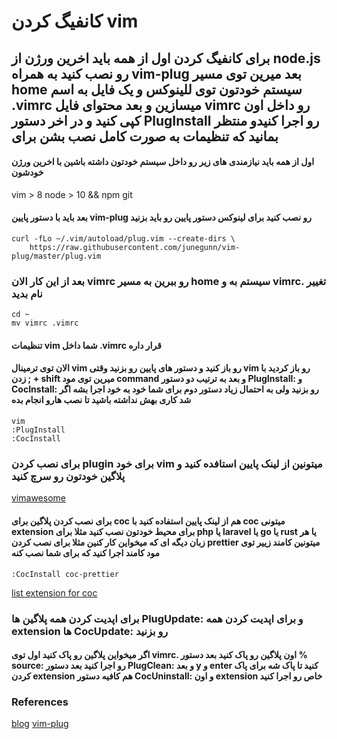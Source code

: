 # کانفیگ کردن vim

## برای کانفیگ کردن اول از همه باید اخرین ورژن از node.js رو نصب کنید به همراه vim-plug بعد میرین توی مسیر home سیستم خودتون توی للینوکس و یک فایل به اسم .vimrc میسازین و بعد محتوای فایل vimrc رو داخل اون کپی کنید و در اخر دستور  PlugInstall رو اجرا کنیدو منتظر بمانید که تنظیمات به صورت کامل نصب بشن برای 

#### اول از همه باید نیازمندی های زیر رو داخل سیستم خودتون داشته باشین با اخرین ورژن خودشون 

vim > 8
node > 10 && npm
git

#### بعد باید با دستور پایین vim-plug رو نصب کنید برای لینوکس دستور پایین رو باید بزنید
```
curl -fLo ~/.vim/autoload/plug.vim --create-dirs \
    https://raw.githubusercontent.com/junegunn/vim-plug/master/plug.vim
```

### بعد از این کار الان vimrc رو ببرین به مسیر home سیستم به و vimrc. تغییر نام بدید
```
cd ~
mv vimrc .vimrc
```
#### تنظیمات vim شما داخل .vimrc قرار داره

#### الان توی ترمینال vim رو باز کنید و دستور های پایین رو بزنید وقتی vim رو باز کردید با زدن ; + shift میرین توی مود command و بعد به ترتیب دو دستور PlugInstall: و CocInstall: رو بزنید ولی به احتمال زیاد دستور دوم برای شما خود به خود اجرا بشه اگر شد کاری بهش نداشته باشید تا نصب هارو انجام بده
```
vim 
:PlugInstall
:CocInstall
```

### برای نصب کردن plugin برای خود vim میتونین از لینک پایین استافده کنید و پلاگین خودتون رو سرچ کنید

[vimawesome](https://vimawesome.com/)

#### برای نصب کردن پلاگین برای coc هم از لینک پایین استفاده کنید با coc میتونی extension برای محیط خودتون نصب کنید مثلا برای php یا laravel یا go یا rust یا هر زبان دیگه ای که میخواین کار کنین مثلا برای نصب کردن prettier میتونین کامند زییر توی مود کامند اجرا کنید که برای شما نصب کنه 
```
:CocInstall coc-prettier
```

[list extension for coc](https://github.com/neoclide/coc.nvim/wiki/Using-coc-extensions#implemented-coc-extensions)

### برای اپدیت کردن همه پلاگین ها PlugUpdate: و برای اپدیت کردن همه extension ها CocUpdate: رو بزنید 


#### اگر میخواین پلاگین رو پاک کنید اول توی vimrc. اون پلاگین رو پاک کنید بعد دستور % source: رو اجرا کنید بعد دستور PlugClean: و بعد y و enter کنید تا پاک شه برای پاک کردن extension هم کافیه دستور CocUninstall: و اون extension خاص رو اجرا کنید 


### References
[blog](https://marioyepes.com/vim-setup-for-modern-web-development/)
[vim-plug](https://github.com/junegunn/vim-plug)
